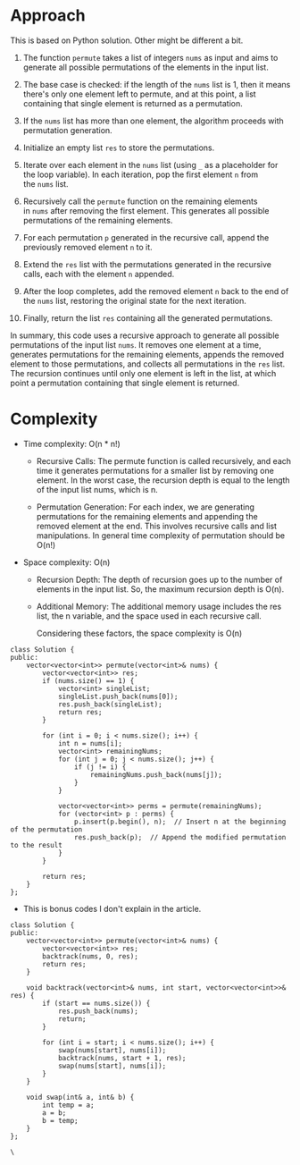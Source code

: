 Approach
========

This is based on Python solution. Other might be different a bit.

1.  The function `permute` takes a list of integers `nums` as input and aims to generate all possible permutations of the elements in the input list.

2.  The base case is checked: if the length of the `nums` list is 1, then it means there's only one element left to permute, and at this point, a list containing that single element is returned as a permutation.

3.  If the `nums` list has more than one element, the algorithm proceeds with permutation generation.

4.  Initialize an empty list `res` to store the permutations.

5.  Iterate over each element in the `nums` list (using `_` as a placeholder for the loop variable). In each iteration, pop the first element `n` from the `nums` list.

6.  Recursively call the `permute` function on the remaining elements in `nums` after removing the first element. This generates all possible permutations of the remaining elements.

7.  For each permutation `p` generated in the recursive call, append the previously removed element `n` to it.

8.  Extend the `res` list with the permutations generated in the recursive calls, each with the element `n` appended.

9.  After the loop completes, add the removed element `n` back to the end of the `nums` list, restoring the original state for the next iteration.

10. Finally, return the list `res` containing all the generated permutations.

In summary, this code uses a recursive approach to generate all possible permutations of the input list `nums`. It removes one element at a time, generates permutations for the remaining elements, appends the removed element to those permutations, and collects all permutations in the `res` list. The recursion continues until only one element is left in the list, at which point a permutation containing that single element is returned.

Complexity
==========

-   Time complexity: O(n * n!)

    -   Recursive Calls: The permute function is called recursively, and each time it generates permutations for a smaller list by removing one element. In the worst case, the recursion depth is equal to the length of the input list nums, which is n.

    -   Permutation Generation: For each index, we are generating permutations for the remaining elements and appending the removed element at the end. This involves recursive calls and list manipulations. In general time complexity of permutation should be O(n!)

-   Space complexity: O(n)

    -   Recursion Depth: The depth of recursion goes up to the number of elements in the input list. So, the maximum recursion depth is O(n).

    -   Additional Memory: The additional memory usage includes the res list, the n variable, and the space used in each recursive call.

        Considering these factors, the space complexity is O(n)

```
class Solution {
public:
    vector<vector<int>> permute(vector<int>& nums) {
        vector<vector<int>> res;
        if (nums.size() == 1) {
            vector<int> singleList;
            singleList.push_back(nums[0]);
            res.push_back(singleList);
            return res;
        }

        for (int i = 0; i < nums.size(); i++) {
            int n = nums[i];
            vector<int> remainingNums;
            for (int j = 0; j < nums.size(); j++) {
                if (j != i) {
                    remainingNums.push_back(nums[j]);
                }
            }

            vector<vector<int>> perms = permute(remainingNums);
            for (vector<int> p : perms) {
                p.insert(p.begin(), n);  // Insert n at the beginning of the permutation
                res.push_back(p);  // Append the modified permutation to the result
            }
        }

        return res;
    }
};
```

-   This is bonus codes I don't explain in the article.

```
class Solution {
public:
    vector<vector<int>> permute(vector<int>& nums) {
        vector<vector<int>> res;
        backtrack(nums, 0, res);
        return res;
    }

    void backtrack(vector<int>& nums, int start, vector<vector<int>>& res) {
        if (start == nums.size()) {
            res.push_back(nums);
            return;
        }

        for (int i = start; i < nums.size(); i++) {
            swap(nums[start], nums[i]);
            backtrack(nums, start + 1, res);
            swap(nums[start], nums[i]);
        }
    }

    void swap(int& a, int& b) {
        int temp = a;
        a = b;
        b = temp;
    }
};
```

`\
`